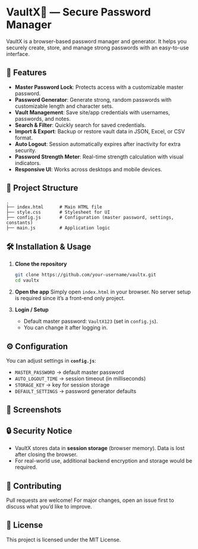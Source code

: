 # VaultX🔐 — Secure Password Manager

VaultX is a browser-based password manager and generator. It helps you securely create, store, and manage strong passwords with an easy-to-use interface.

## 🚀 Features

* **Master Password Lock**: Protects access with a customizable master password.
* **Password Generator**: Generate strong, random passwords with customizable length and character sets.
* **Vault Management**: Save site/app credentials with usernames, passwords, and notes.
* **Search & Filter**: Quickly search for saved credentials.
* **Import & Export**: Backup or restore vault data in JSON, Excel, or CSV format.
* **Auto Logout**: Session automatically expires after inactivity for extra security.
* **Password Strength Meter**: Real-time strength calculation with visual indicators.
* **Responsive UI**: Works across desktops and mobile devices.

## 📂 Project Structure

```
.
├── index.html      # Main HTML file
├── style.css       # Stylesheet for UI
├── config.js       # Configuration (master password, settings, constants)
├── main.js         # Application logic
```

## 🛠️ Installation & Usage

1. **Clone the repository**

   ```bash
   git clone https://github.com/your-username/vaultx.git
   cd vaultx
   ```

2. **Open the app**
   Simply open `index.html` in your browser.
   No server setup is required since it’s a front-end only project.

3. **Login / Setup**

    * Default master password: `VaultX123` (set in `config.js`).
    * You can change it after logging in.

## ⚙️ Configuration

You can adjust settings in **`config.js`**:

* `MASTER_PASSWORD` → default master password
* `AUTO_LOGOUT_TIME` → session timeout (in milliseconds)
* `STORAGE_KEY` → key for session storage
* `DEFAULT_SETTINGS` → password generator defaults

## 📸 Screenshots



## 🔒 Security Notice

* VaultX stores data in **session storage** (browser memory). Data is lost after closing the browser.
* For real-world use, additional backend encryption and storage would be required.

## 🤝 Contributing

Pull requests are welcome! For major changes, open an issue first to discuss what you’d like to improve.

## 📄 License

This project is licensed under the MIT License.
